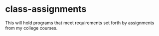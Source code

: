 # class-assignments
This will hold programs that meet requirements set forth by assignments from my college courses.
